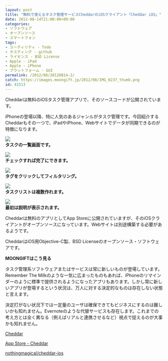```yaml
---
layout: post
title: "無料で使えるタスク管理サービスCheddarのiOSクライアント「Cheddar iOS」"
date: 2012-08-14T21:00:00+09:00
categories:
- ソフトウェア
- オープンソース
- スマートフォン
tags: 
- ユーティリティ - Todo
- ホスティング - github
- ライセンス - BSD License
- Apple - iPad
- Apple - iPhone
- プラットフォーム - GUI
permalink: /2012/08/20120814-2/
catch: https://images.moongift.jp/2012/08/IMG_0237_thumb.png
id: 41513
---
```

Cheddarは無料のiOSタスク管理アプリで、そのソースコードが公開されています。

  

iPhoneの登場以降、特に人気のあるジャンルがタスク管理です。今回紹介するCheddarもその一つで、iPadやiPhone、Webサイトでデータが同期できるのが特徴になります。

  

[![](https://images.moongift.jp/2012/08/IMG_0235_thumb.png)](https://images.moongift.jp/2012/08/IMG_0235.png)  
**タスクの一覧画面です。**

  

[![](https://images.moongift.jp/2012/08/IMG_0236_thumb.png)](https://images.moongift.jp/2012/08/IMG_0236.png)  
**チェックすれば完了にできます。**

  

[![](https://images.moongift.jp/2012/08/IMG_0237_thumb.png)](https://images.moongift.jp/2012/08/IMG_0237.png)  
**タグをクリックしてフィルタリング。**

  

[![](https://images.moongift.jp/2012/08/IMG_0238_thumb.png)](https://images.moongift.jp/2012/08/IMG_0238.png)  
**タスクリストは複数作れます。**

  

[![](https://images.moongift.jp/2012/08/IMG_0239_thumb.png)](https://images.moongift.jp/2012/08/IMG_0239.png)  
**最初は説明が表示されます。**

  

Cheddarは無料のアプリとしてApp Storeに公開されていますが、そのiOSクライアントがオープンソースになっています。Webサイトは別途構築する必要があるようです。

  

CheddarはiOS用Objective-C製、BSD Licenseのオープンソース・ソフトウェアです。

  
  
  

**MOONGIFTはこう見る**

  

タスク管理系ソフトウェアまたはサービスは常に新しいものが登場しています。Remember The Milkのような一気に広まったものもあれば、iPhoneのリマインダーのように標準で提供されるようになったアプリもあります。しかし常に新しいアプリが登場するという状況は、万人に対する決定的なものは存在しない状態と言えます。

  

決定打がない状況下では一定量のユーザは確保できてもビジネスにするのは難しいかも知れません。Evernoteのような代替サービスも存在します。これまでの考え方とは全く異なる（例えばリアルと連携させるなど）視点で捉えるのが大事かも知れません。

  

[Cheddar](https://cheddarapp.com/)

  

[App Store - Cheddar](http://itunes.apple.com/app/id524382948)

  

[nothingmagical/cheddar-ios](https://github.com/nothingmagical/cheddar-ios)

